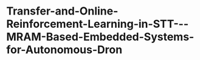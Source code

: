 # Transfer-and-Online-Reinforcement-Learning-in-STT---MRAM-Based-Embedded-Systems-for-Autonomous-Dron